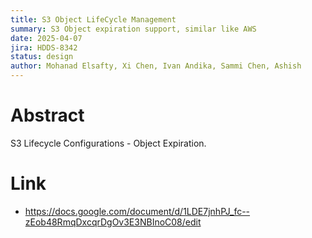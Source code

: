 ```yaml
---
title: S3 Object LifeCycle Management
summary: S3 Object expiration support, similar like AWS
date: 2025-04-07
jira: HDDS-8342
status: design
author: Mohanad Elsafty, Xi Chen, Ivan Andika, Sammi Chen, Ashish
---
```

<!--
  Licensed under the Apache License, Version 2.0 (the "License");
  you may not use this file except in compliance with the License.
  You may obtain a copy of the License at

   http://www.apache.org/licenses/LICENSE-2.0

  Unless required by applicable law or agreed to in writing, software
  distributed under the License is distributed on an "AS IS" BASIS,
  WITHOUT WARRANTIES OR CONDITIONS OF ANY KIND, either express or implied.
  See the License for the specific language governing permissions and
  limitations under the License. See accompanying LICENSE file.
-->

# Abstract

 S3 Lifecycle Configurations - Object Expiration.
 
# Link

  * https://docs.google.com/document/d/1LDE7jnhPJ_fc--zEob48RmqDxcqrDgOv3E3NBInoC08/edit

